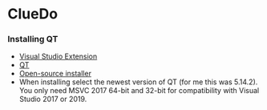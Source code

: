 # ClueDo

### Installing QT

* [Visual Studio Extension](https://marketplace.visualstudio.com/items?itemName=TheQtCompany.QtVisualStudioTools-19123)
* [QT](https://www.qt.io/)
* [Open-source installer](https://www.qt.io/cs/c/?cta_guid=074ddad0-fdef-4e53-8aa8-5e8a876d6ab4&placement_guid=99d9dd4f-5681-48d2-b096-470725510d34&portal_id=149513&canon=https%3A%2F%2Fwww.qt.io%2Fdownload-open-source&redirect_url=APefjpE9EUcr3U8uI1M31df9lcvmDoQ2QZ6WM2RQlfWe4wpWpxY_nAc0EF90ZNdls6uQ882RDZprjGuShO5ajmm3SZOaXkq4P_uJZzKnbFYRRh_GggbnW92SQZG2UjoQjPfjSBNCZCucDvJo6gpb5BDeH4HQDJ1qQEFUyq8jE_oeh1kER5XLt0OH-fsbVoi2LbGdjmGPbgh-nR5NOf8vaLRgeHtXnOl36zS9PefL46qOkFPy1XXP9aD0bEcSIAlttDwxE-TDiNlJtIrVNrqp4l__OCnlUxtWiQ&click=d3ef63f6-6615-4d5a-b7cb-5d85dda49a8d&hsutk=e644e2658c73882c5c83f5761b16b33f&signature=AAH58kH0fP15LD8GwSZDFGF9j95mBDBeMg&utm_referrer=https%3A%2F%2Fwww.qt.io%2Fdownload%3FhsCtaTracking%3Df24f249b-61fb-4dec-9869-50512342f8d9%7Cf3adf380-4740-4f7e-9e49-d06fa99445fa&pageId=12602948080&__hstc=152220518.e644e2658c73882c5c83f5761b16b33f.1586882090312.1587150115913.1587214747686.10&__hssc=152220518.6.1587214747686&__hsfp=1163310647&contentType=standard-page)
* When installing select the newest version of QT (for me this was 5.14.2). You only need MSVC 2017 64-bit and 32-bit for compatibility with Visual Studio 2017 or 2019.
